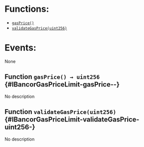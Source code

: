 

# Functions:
- [`gasPrice()`](#IBancorGasPriceLimit-gasPrice--)
- [`validateGasPrice(uint256)`](#IBancorGasPriceLimit-validateGasPrice-uint256-)

# Events:
None

## Function `gasPrice() → uint256` {#IBancorGasPriceLimit-gasPrice--}
No description
## Function `validateGasPrice(uint256)` {#IBancorGasPriceLimit-validateGasPrice-uint256-}
No description

